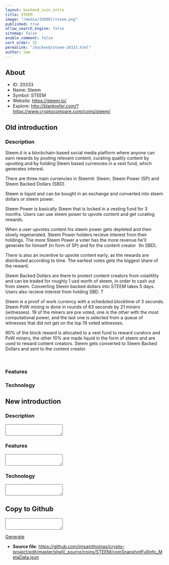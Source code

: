 ```yaml
---
layout: backend_coin_intro
title: STEEM
image: "/media/350907/steem.png"
published: true
allow_search_engine: false
sitemap: false
enable_comment: false
sort_order: 32
permalink: "/backend/steem-20333.html"
author: Sam
---
```


## About

- ID: 20333
- Name: Steem
- Symbol: STEEM
- Website: https://steem.io/
- Explore: http://blankrefer.com/?https://www.cryptocompare.com/coins/steem/


## Old introduction

### Description

<p>Steem.it is a blockchain-based social media platform where anyone can earn rewards by posting relevant content, curating quality content by upvoting and by holding Steem based currencies in a vest fund, which generates interest.</p><p>There are three main currencies in Steemit: Steem, Steem Power (SP) and Steem Backed Dollars (SBD).</p><p>Steem is liquid and can be bought in an exchange and converted into steem dollars or steem power.</p><p>Steem Power is basically Steem that is locked in a vesting fund for 3 months. Users can use steem power to upvote content and get curating rewards.</p><p>When a user upvotes content his steem power gets depleted and then slowly regenerated. Steem Power holders recieve interest from their holdings. The more Steem Power a voter has the more revenue he&#39;ll generate for himself (in form of SP) and for the content creator  (In SBD).</p><p>There is also an incentive to upvote content early, as the rewards are distributed according to time. The earliest votes gets the biggest share of the reward.</p><p>Steem Backed Dollars are there to protect content creators from volatitlity and can be traded for roughly 1 usd worth of steem, in order to cash out from steem. Converting Steem backed dollars into STEEM takes 5 days. Users also recieve interest from holding SBD. T</p><p>Steem is a proof of work currency with a scheduled blocktime of 3 seconds. Steem PoW mining is done in rounds of 63 seconds by 21 miners (witnesses). 19 of the miners are pre voted, one is the other with the most computational power, and the last one is selected from a queue of witnesses that did not get on the top 19 voted witnesses.</p><p>90% of the block reward is allocated to a vest fund to reward curators and PoW miners, the other 10% are made liquid in the form of steem and are used to reward content creators. Steem gets converted to Steem Backed Dollars and sent to the content creator.</p><p> </p>

### Features


### Technology




## New introduction


### Description
<textarea id="meta_description" name="description"></textarea>

### Features
<textarea id="meta_features" name="features"></textarea>

### Technology
<textarea id="meta_technology" name="technology"></textarea>


## Copy to Github

<textarea id="coinsnapshotfullinfo_metadata"></textarea>

<a href="#gen" onclick="generateMetaDatJson()">Generate</a>

- **Source file**: <a href="https://github.com/imsamthomas/crypto-project/edit/master/shell/_source/coins/STEEM/coinSnapshotFullInfo_MetaData.json">https://github.com/imsamthomas/crypto-project/edit/master/shell/_source/coins/STEEM/coinSnapshotFullInfo_MetaData.json</a>

